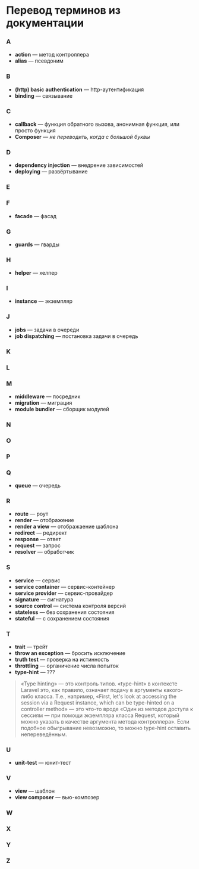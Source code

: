 # Перевод терминов из документации

### A

- **action** — метод контроллера
- **alias** — псевдоним

### B

- **(http) basic authentication** — http-аутентификация
- **binding** — связывание

### C

- **callback** — функция обратного вызова, анонимная функция, или просто функция
- **Composer** — _не переводить, когда с большой буквы_

### D

- **dependency injection** — внедрение зависимостей
- **deploying** — развёртывание

### E
### F

- **facade** — фасад

### G

- **guards** — гварды

### H

- **helper** — хелпер

### I

- **instance** — экземпляр

### J

- **jobs** — задачи в очереди 
- **job dispatching** — постановка задачи в очередь

### K
### L
### M

- **middleware** — посредник 
- **migration** — миграция
- **module bundler** — сборщик модулей
### N

### O
### P
### Q

- **queue** — очередь

### R

- **route** — роут
- **render** — отображение 
- **render a view** — отображаение шаблона
- **redirect** — редирект
- **response** — ответ
- **request** — запрос
- **resolver** — обработчик

### S

- **service** — сервис
- **service container** — сервис-контейнер
- **service provider** — сервис-провайдер
- **signature** — сигнатура
- **source control** — система контроля версий
- **stateless** — без сохранения состояния
- **stateful** — с сохранением состояния

### T

- **trait** — трейт
- **throw an exception** — бросить исключение
- **truth test** — проверка на истинность
- **throttling** — органичение числа попыток
- **type-hint** — ???
> «Type hinting» — это контроль типов. «type-hint» в контексте Laravel это, как правило, означает подачу в аргументы какого-либо класса. Т.е., например, «First, let's look at accessing the session via a Request instance, which can be type-hinted on a controller method» — это что-то вроде «Один из методов доступа к сессиям — при помощи экземпляра класса Request, который можно указать в качестве аргумента метода контроллера». Если подобное обыгрывание невозможно, то можно type-hint оставить непереведённым.

### U

- **unit-test** — юнит-тест

### V

- **view** — шаблон
- **view composer** — вью-композер

### W
### X
### Y
### Z
